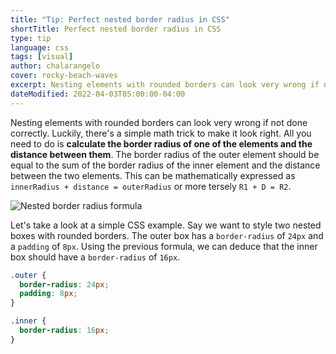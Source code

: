 ```yaml
---
title: "Tip: Perfect nested border radius in CSS"
shortTitle: Perfect nested border radius in CSS
type: tip
language: css
tags: [visual]
author: chalarangelo
cover: rocky-beach-waves
excerpt: Nesting elements with rounded borders can look very wrong if not done correctly. Here's a quick tip on how to do it right.
dateModified: 2022-04-03T05:00:00-04:00
---
```


Nesting elements with rounded borders can look very wrong if not done correctly. Luckily, there's a simple math trick to make it look right. All you need to do is **calculate the border radius of one of the elements and the distance between them**. The border radius of the outer element should be equal to the sum of the border radius of the inner element and the distance between the two elements. This can be mathematically expressed as `innerRadius + distance = outerRadius` or more tersely `R1 + D = R2`.

![Nested border radius formula](./illustrations/border-radius.png)

Let's take a look at a simple CSS example. Say we want to style two nested boxes with rounded borders. The outer box has a `border-radius` of `24px` and a `padding` of `8px`. Using the previous formula, we can deduce that the inner box should have a `border-radius` of `16px`.

```css
.outer {
  border-radius: 24px;
  padding: 8px;
}

.inner {
  border-radius: 16px;
}
```
